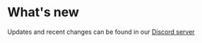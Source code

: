 # What's new
Updates and recent changes can be found in our [Discord server](https://bop.trtle.xyz/discord)